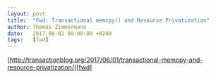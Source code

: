 ```yaml
---
layout: post
title:  "Fwd: Transactional memcpy() and Resource Privatization"
author: Thomas Zimmermann
date:   2017-06-02 09:00:00 +0200
tags:   [fwd]
---
```

[http://transactionblog.org/2017/06/01/transactional-memcpy-and-resource-privatization/][fwd]

[fwd]:  http://transactionblog.org/2017/06/01/transactional-memcpy-and-resource-privatization/
